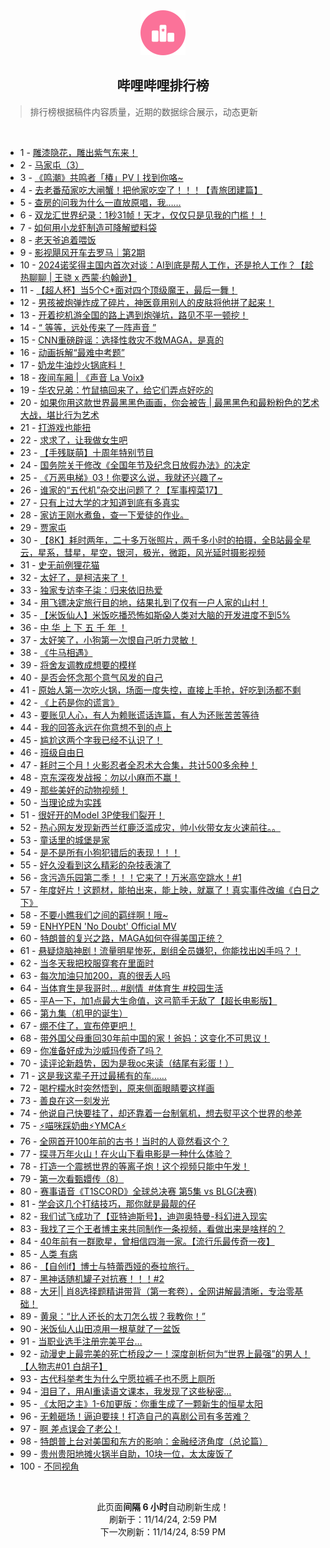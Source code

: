 <div align="center">
    <img src="./assets/icon_rank.png" alt="logo" />
    <h2>哔哩哔哩排行榜</h>
</div>

> 排行榜根据稿件内容质量，近期的数据综合展示，动态更新

<br />

<ul><li><span>1 - <a href=https://www.bilibili.com/BV1TsmtY7Egu>雕漆隐花，雕出紫气东来！</a></span></li><li><span>2 - <a href=https://www.bilibili.com/BV13FmhYwEEQ>马家屯（3）</a></span></li><li><span>3 - <a href=https://www.bilibili.com/BV1bomxY2Evu>《鸣潮》共鸣者「椿」PV丨找到你咯~</a></span></li><li><span>4 - <a href=https://www.bilibili.com/BV12xm8YWETV>去老番茄家吃大闸蟹！把他家吃空了！！！【青旅团建篇】</a></span></li><li><span>5 - <a href=https://www.bilibili.com/BV1EkmzYeE7e>查房的问我为什么一直放原唱，我……</a></span></li><li><span>6 - <a href=https://www.bilibili.com/BV1vNmUYDE5W>双龙汇世界纪录：1秒31帧！天才，仅仅只是见我的门槛！！</a></span></li><li><span>7 - <a href=https://www.bilibili.com/BV1ZrmtYvE87>如何用小龙虾制造可降解塑料袋</a></span></li><li><span>8 - <a href=https://www.bilibili.com/BV1AFmeYZEBw>老天爷追着喂饭</a></span></li><li><span>9 - <a href=https://www.bilibili.com/BV1iQm8YqEV3>影视飓风开车去罗马｜第2期</a></span></li><li><span>10 - <a href=https://www.bilibili.com/BV1KWmUYBEF4>2024诺奖得主国内首次对谈：AI到底是帮人工作，还是抢人工作？【趁热聊聊&nbsp;|&nbsp;王骁&nbsp;x&nbsp;西蒙·约翰逊】</a></span></li><li><span>11 - <a href=https://www.bilibili.com/BV19WmBYoEy4>【超人杯】当5个C+面对四个顶级魔王，最后一舞！</a></span></li><li><span>12 - <a href=https://www.bilibili.com/BV1JnmhY2EDp>男孩被炮弹炸成了碎片，神医竟用别人的皮肤将他拼了起来！</a></span></li><li><span>13 - <a href=https://www.bilibili.com/BV1DTDyYCEwW>开着挖机游全国的路上遇到炮弹坑，路见不平一顿挖！</a></span></li><li><span>14 - <a href=https://www.bilibili.com/BV1K4DzYxE88>“&nbsp;等等，远处传来了一阵声音&nbsp;”</a></span></li><li><span>15 - <a href=https://www.bilibili.com/BV1WxmUYTEFB>CNN重磅辟谣：选择性救灾不救MAGA，是真的</a></span></li><li><span>16 - <a href=https://www.bilibili.com/BV1S3mWYzEuX>动画拆解“最难中考题”</a></span></li><li><span>17 - <a href=https://www.bilibili.com/BV1mSmyYPEQx>奶龙牛油炒火锅底料！</a></span></li><li><span>18 - <a href=https://www.bilibili.com/BV1NsmtY7Ecq>夜间车厢&nbsp;|&nbsp;《声音&nbsp;La&nbsp;Voix》</a></span></li><li><span>19 - <a href=https://www.bilibili.com/BV1bWmaYeERX>华农兄弟：竹鼠搞回来了，给它们弄点好吃的</a></span></li><li><span>20 - <a href=https://www.bilibili.com/BV1bfmUYyEtL>如果你用这款世界最黑黑色画画，你会被告&nbsp;|&nbsp;最黑黑色和最粉粉色的艺术大战，堪比行为艺术</a></span></li><li><span>21 - <a href=https://www.bilibili.com/BV1EWm6YiEn5>打游戏也能扭</a></span></li><li><span>22 - <a href=https://www.bilibili.com/BV1EQm1YQEpA>求求了，让我做女生吧</a></span></li><li><span>23 - <a href=https://www.bilibili.com/BV1rxDyYhEhH>【手残联萌】十周年特别节目</a></span></li><li><span>24 - <a href=https://www.bilibili.com/BV1y8m8YDEfn>国务院关于修改《全国年节及纪念日放假办法》的决定</a></span></li><li><span>25 - <a href=https://www.bilibili.com/BV1ybm8YHE2K>《万恶电梯》03！你要这么说，我就还兴趣了~</a></span></li><li><span>26 - <a href=https://www.bilibili.com/BV1EUm1Y9Esh>谁家的“五代机”杂交出问题了？【军事榨菜17】</a></span></li><li><span>27 - <a href=https://www.bilibili.com/BV1GAm2Y5EFD>只有上过大学的才知道到底有多真实</a></span></li><li><span>28 - <a href=https://www.bilibili.com/BV1q1m8Y6EtN>家访王刚水煮鱼，查一下爱徒的作业。</a></span></li><li><span>29 - <a href=https://www.bilibili.com/BV1ZwmtYwE4C>贾家屯</a></span></li><li><span>30 - <a href=https://www.bilibili.com/BV1R4m6YYEjn>【8K】耗时两年，二十多万张照片，两千多小时的拍摄，全B站最全星云，星系，彗星，星空，银河，极光，微距，风光延时摄影视频</a></span></li><li><span>31 - <a href=https://www.bilibili.com/BV1Jpm6YTEPM>史无前例狸花猫</a></span></li><li><span>32 - <a href=https://www.bilibili.com/BV1h9mtY4EFu>太好了，是柯洁来了！</a></span></li><li><span>33 - <a href=https://www.bilibili.com/BV1DnUKYYEkj>独家专访李子柒：归来依旧热爱</a></span></li><li><span>34 - <a href=https://www.bilibili.com/BV1mZmUY5EeX>用飞镖决定旅行目的地，结果扎到了仅有一户人家的山村！</a></span></li><li><span>35 - <a href=https://www.bilibili.com/BV15kmqYdEse>【米饭仙人】米饭吃播恐怖如斯😱人类对大脑的开发进度不到5%</a></span></li><li><span>36 - <a href=https://www.bilibili.com/BV1RimkYNEMa>中&nbsp;华&nbsp;上&nbsp;下&nbsp;五&nbsp;千&nbsp;年&nbsp;！</a></span></li><li><span>37 - <a href=https://www.bilibili.com/BV1nvmUYcEtW>太好笑了，小狗第一次恨自己听力灵敏！</a></span></li><li><span>38 - <a href=https://www.bilibili.com/BV17xm6YNEvL>《牛马相遇》</a></span></li><li><span>39 - <a href=https://www.bilibili.com/BV1qgm1YSE8q>将舍友调教成想要的模样</a></span></li><li><span>40 - <a href=https://www.bilibili.com/BV1GsmiYJEq4>是否会怀念那个意气风发的自己</a></span></li><li><span>41 - <a href=https://www.bilibili.com/BV1tYDaYMELf>原始人第一次吃火锅，场面一度失控，直接上手抢，好吃到汤都不剩</a></span></li><li><span>42 - <a href=https://www.bilibili.com/BV1QJUKYPE2x>《上药是你的谎言》</a></span></li><li><span>43 - <a href=https://www.bilibili.com/BV1VjmaYuEt5>要账见人心，有人为赖账谎话连篇，有人为还账苦苦等待</a></span></li><li><span>44 - <a href=https://www.bilibili.com/BV1tBmBYEEEN>我的回答永远在你意想不到的点上</a></span></li><li><span>45 - <a href=https://www.bilibili.com/BV1jpmbYqETS>尴尬这两个字我已经不认识了！</a></span></li><li><span>46 - <a href=https://www.bilibili.com/BV1JWUNYkEEs>班级自由日</a></span></li><li><span>47 - <a href=https://www.bilibili.com/BV1o4m6YYEt3>耗时三个月！火影忍者全忍术大合集，共计500多余种！</a></span></li><li><span>48 - <a href=https://www.bilibili.com/BV1ksUTYSEuv>京东深夜发战报：勿以小麻而不赢！</a></span></li><li><span>49 - <a href=https://www.bilibili.com/BV1CmmmYAEQx>那些美好的动物视频！</a></span></li><li><span>50 - <a href=https://www.bilibili.com/BV1uBmBYEERj>当理论成为实践</a></span></li><li><span>51 - <a href=https://www.bilibili.com/BV15ambYhEwV>很好开的Model&nbsp;3P使我们裂开！</a></span></li><li><span>52 - <a href=https://www.bilibili.com/BV1F4m2YZEvM>热心网友发现新西兰红鹿泛滥成灾，帅小伙带女友火速前往。。</a></span></li><li><span>53 - <a href=https://www.bilibili.com/BV1EEmBYwEsR>童话里的城堡是家</a></span></li><li><span>54 - <a href=https://www.bilibili.com/BV1iJmmYHEs1>是不是所有小狗犯错后的表现！！！</a></span></li><li><span>55 - <a href=https://www.bilibili.com/BV1U5mxYLEF1>好久没看到这么精彩的杂技表演了</a></span></li><li><span>56 - <a href=https://www.bilibili.com/BV1j8mkYgE6h>贪污造乐园第二季！！！它来了！万米高空跳水！#1</a></span></li><li><span>57 - <a href=https://www.bilibili.com/BV1oAm8YuE67>年度好片！这题材，能拍出来，能上映，就赢了！真实事件改编《白日之下》</a></span></li><li><span>58 - <a href=https://www.bilibili.com/BV1JYmUYaE4s>不要小瞧我们之间的羁绊啊！哦~</a></span></li><li><span>59 - <a href=https://www.bilibili.com/BV1FummYFEkz>ENHYPEN&nbsp;&#39;No&nbsp;Doubt&#39;&nbsp;Official&nbsp;MV</a></span></li><li><span>60 - <a href=https://www.bilibili.com/BV1x2DBYXEKK>特朗普的复兴之路，MAGA如何夺得美国正统？</a></span></li><li><span>61 - <a href=https://www.bilibili.com/BV1hmm2Y5Edn>悬疑烧脑神剧！流量明星惨死，剧组全员嫌犯，你能找出凶手吗？！</a></span></li><li><span>62 - <a href=https://www.bilibili.com/BV1oxm6YPEnA>当冬天我把校服穿套在里面时</a></span></li><li><span>63 - <a href=https://www.bilibili.com/BV1A5m6YkEK6>每次加油只加200，真的很丢人吗</a></span></li><li><span>64 - <a href=https://www.bilibili.com/BV122m6YSE7b>当体育生是我哥时…&nbsp;#剧情&nbsp;&nbsp;#体育生&nbsp;#校园生活</a></span></li><li><span>65 - <a href=https://www.bilibili.com/BV181UNYtEZr>平A一下，加1点最大生命值，这弓箭手无敌了【超长电影版】</a></span></li><li><span>66 - <a href=https://www.bilibili.com/BV1CfmhYDEP2>第九集（机甲的诞生）</a></span></li><li><span>67 - <a href=https://www.bilibili.com/BV1W5UNYSEFn>绷不住了，宣布停更吧！</a></span></li><li><span>68 - <a href=https://www.bilibili.com/BV11Sm6YmEBD>带外国父母重回30年前中国的家！爸妈：这变化不可思议！</a></span></li><li><span>69 - <a href=https://www.bilibili.com/BV1K7mUYkE6f>你准备好成为沙威玛传奇了吗？</a></span></li><li><span>70 - <a href=https://www.bilibili.com/BV1MuD6YoEFY>读评论新趋势，因为是我oc来读（结尾有彩蛋！）</a></span></li><li><span>71 - <a href=https://www.bilibili.com/BV1HkmpY8E3p>这是我这辈子开过最稀有的车……</a></span></li><li><span>72 - <a href=https://www.bilibili.com/BV1HVmbYCE99>喝柠檬水时突然悟到，原来侧面眼睛要这样画</a></span></li><li><span>73 - <a href=https://www.bilibili.com/BV1y6miYMEer>善良在这一刻发光</a></span></li><li><span>74 - <a href=https://www.bilibili.com/BV1TnD2YCEwu>他说自己快要挂了，却还靠着一台制氧机，想去熨平这个世界的参差</a></span></li><li><span>75 - <a href=https://www.bilibili.com/BV16rm8YVEm8>⚡喵咪踩奶曲⚡YMCA⚡</a></span></li><li><span>76 - <a href=https://www.bilibili.com/BV1H1mmYeEme>全网首开100年前的古书！当时的人竟然看这个？</a></span></li><li><span>77 - <a href=https://www.bilibili.com/BV1SDm2Y3EMR>探寻万年火山！在火山下看电影是一种什么体验？</a></span></li><li><span>78 - <a href=https://www.bilibili.com/BV1yFmmYNE6q>打造一个震撼世界的等离子炮！这个视频只能中午发！</a></span></li><li><span>79 - <a href=https://www.bilibili.com/BV1YjmrYFExN>第一次看甄嬛传（8）</a></span></li><li><span>80 - <a href=https://www.bilibili.com/BV13ammY5ExD>赛事语音《T1SCORD》全球总决赛&nbsp;第5集&nbsp;vs&nbsp;BLG(决赛)</a></span></li><li><span>81 - <a href=https://www.bilibili.com/BV1dgm8YeE3t>学会这几个打结技巧，那你就是最靓的仔</a></span></li><li><span>82 - <a href=https://www.bilibili.com/BV1AEmyYxEMM>我们试飞成功了【亚特迪斯号】，迪迦奥特曼-科幻进入现实</a></span></li><li><span>83 - <a href=https://www.bilibili.com/BV1JNmpYREH9>我找了三个王者博主来共同制作一条视频，看做出来是啥样的？</a></span></li><li><span>84 - <a href=https://www.bilibili.com/BV1w3m6YyEQp>40年前有一群歌星，曾相信四海一家。【流行乐最传奇一夜】</a></span></li><li><span>85 - <a href=https://www.bilibili.com/BV1cgmBYqEff>人类&nbsp;有病</a></span></li><li><span>86 - <a href=https://www.bilibili.com/BV1LmmzYcEEL>【自创if】博士与特蕾西娅的泰拉旅行。</a></span></li><li><span>87 - <a href=https://www.bilibili.com/BV1vEDCY7EFb>黑神话随机罐子对抗赛！！！#2</a></span></li><li><span>88 - <a href=https://www.bilibili.com/BV1Vxm4YoEFC>大牙||&nbsp;肖8选择题精讲带背（第一套卷），全网讲解最清晰，专治零基础！</a></span></li><li><span>89 - <a href=https://www.bilibili.com/BV1oYD6YgEH8>黄泉：“比人还长的太刀怎么拔？我教你！”</a></span></li><li><span>90 - <a href=https://www.bilibili.com/BV1Mgm2YzEYL>米饭仙人山田凉用一根草就了一盆饭</a></span></li><li><span>91 - <a href=https://www.bilibili.com/BV1camtYkEbd>当职业选手注册完美平台…</a></span></li><li><span>92 - <a href=https://www.bilibili.com/BV1MamiYyEke>动漫史上最完美的死亡桥段之一！深度剖析何为“世界上最强”的男人！【人物志#01&nbsp;白胡子】</a></span></li><li><span>93 - <a href=https://www.bilibili.com/BV1jkmzYeEWA>古代科举考生为什么宁愿拉裤子也不愿上厕所</a></span></li><li><span>94 - <a href=https://www.bilibili.com/BV1RPDdYLEJN>泪目了，用AI重读语文课本，我发现了这些秘密...</a></span></li><li><span>95 - <a href=https://www.bilibili.com/BV16tDkYHEMr>《太阳之主》1-6加更版：你重生成了一颗新生的恒星太阳</a></span></li><li><span>96 - <a href=https://www.bilibili.com/BV16MmiYcEmw>无赖砸场！逼迫要挟！打造自己的喜剧公司有多苦难？</a></span></li><li><span>97 - <a href=https://www.bilibili.com/BV1sUmbYSED9>啊&nbsp;差点误会了老公！</a></span></li><li><span>98 - <a href=https://www.bilibili.com/BV191mUYpEVH>特朗普上台对美国和东方的影响：金融经济角度（总论篇）</a></span></li><li><span>99 - <a href=https://www.bilibili.com/BV1o6mUYdEnk>贵州贵阳地摊火锅半自助，10块一位，太太废饭了</a></span></li><li><span>100 - <a href=https://www.bilibili.com/BV1yLD6YQEkd>不同视角</a></span></li></ul>

<br />

<p align=center>此页面<strong>间隔 6 小时</strong>自动刷新生成！<br>刷新于：11/14/24, 2:59 PM<br>下一次刷新：11/14/24, 8:59 PM</p>
